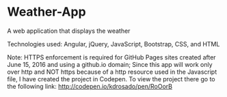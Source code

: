 # Weather-App
A web application that displays the weather

Technologies used: Angular, jQuery, JavaScript, Bootstrap, CSS, and HTML

Note: HTTPS enforcement is required for GitHub Pages sites created after June 15, 2016 and using a github.io domain;
Since this app will work only over http and NOT https because of a http resource used in the Javascript file, I have created the project in Codepen.  To view the project there go to the following link: http://codepen.io/kdrosado/pen/RoOorB

